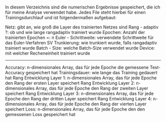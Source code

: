 In diesem Verzeichnis sind die numerischen Ergebnisse gespeichert, die ich für meine Analyse verwendet habe. 
Jedes File steht hierbei für einen Trainingsdurchlauf und ist folgendermaßen aufgebaut:

Netz: gibt an, wie groß die Layer des trainierten Netzes sind
Rang - adaptiv ?: ob und wie lange rangadaptiv trainiert wurde
Epochen: Anzahl der trainierten Epochen =: n
Euler - Schrittweite: verwendete Schrittweite für das Euler-Verfahren
SV Trunkierung: wie trunkiert wurde, falls rangadaptiv trainiert wurde 
Batch - Size: welche Batch-Size verwendet wurde
Device: mit welcher Recheneinheit trainiert wurde
______________________________________________________________ 
Accuracy: n-dimensionales Array, das für jede Epoche die gemessene Test-Accuracy gespeichert hat
Trainingsdauer: wie lange das Training gedauert hat
Rang Entwicklung Layer 1: n-dimensionales Array, das für jede Epoche den Rang der ersten Layer speichert 
Rang Entwicklung Layer 2: n-dimensionales Array, das für jede Epoche den Rang der zweiten Layer speichert 
Rang Entwicklung Layer 3: n-dimensionales Array, das für jede Epoche den Rang der dritten Layer speichert 
Rang Entwicklung Layer 4: n-dimensionales Array, das für jede Epoche den Rang der vierten Layer speichert
Loss: n-dimensionales Array, das für jede Epoche den den gemessenen Loss gespeichert hat
